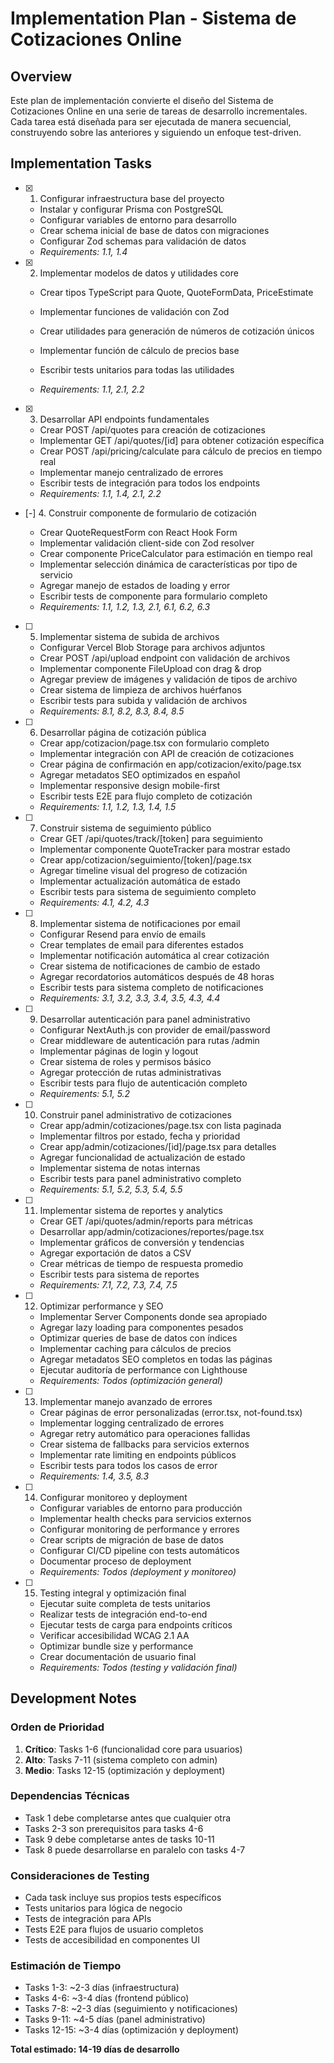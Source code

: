 # Implementation Plan - Sistema de Cotizaciones Online

## Overview

Este plan de implementación convierte el diseño del Sistema de Cotizaciones Online en una serie de tareas de desarrollo incrementales. Cada tarea está diseñada para ser ejecutada de manera secuencial, construyendo sobre las anteriores y siguiendo un enfoque test-driven.

## Implementation Tasks

- [x] 1. Configurar infraestructura base del proyecto

  - Instalar y configurar Prisma con PostgreSQL
  - Configurar variables de entorno para desarrollo
  - Crear schema inicial de base de datos con migraciones
  - Configurar Zod schemas para validación de datos
  - _Requirements: 1.1, 1.4_

- [x] 2. Implementar modelos de datos y utilidades core

  - Crear tipos TypeScript para Quote, QuoteFormData, PriceEstimate
  - Implementar funciones de validación con Zod
  - Crear utilidades para generación de números de cotización únicos
  - Implementar función de cálculo de precios base
  - Escribir tests unitarios para todas las utilidades

  - _Requirements: 1.1, 2.1, 2.2_

- [x] 3. Desarrollar API endpoints fundamentales


  - Crear POST /api/quotes para creación de cotizaciones
  - Implementar GET /api/quotes/[id] para obtener cotización específica
  - Crear POST /api/pricing/calculate para cálculo de precios en tiempo real
  - Implementar manejo centralizado de errores
  - Escribir tests de integración para todos los endpoints
  - _Requirements: 1.1, 1.4, 2.1, 2.2_

- [-] 4. Construir componente de formulario de cotización


  - Crear QuoteRequestForm con React Hook Form
  - Implementar validación client-side con Zod resolver
  - Crear componente PriceCalculator para estimación en tiempo real
  - Implementar selección dinámica de características por tipo de servicio
  - Agregar manejo de estados de loading y error
  - Escribir tests de componente para formulario completo
  - _Requirements: 1.1, 1.2, 1.3, 2.1, 6.1, 6.2, 6.3_

- [ ] 5. Implementar sistema de subida de archivos

  - Configurar Vercel Blob Storage para archivos adjuntos
  - Crear POST /api/upload endpoint con validación de archivos
  - Implementar componente FileUpload con drag & drop
  - Agregar preview de imágenes y validación de tipos de archivo
  - Crear sistema de limpieza de archivos huérfanos
  - Escribir tests para subida y validación de archivos
  - _Requirements: 8.1, 8.2, 8.3, 8.4, 8.5_

- [ ] 6. Desarrollar página de cotización pública

  - Crear app/cotizacion/page.tsx con formulario completo
  - Implementar integración con API de creación de cotizaciones
  - Crear página de confirmación en app/cotizacion/exito/page.tsx
  - Agregar metadatos SEO optimizados en español
  - Implementar responsive design mobile-first
  - Escribir tests E2E para flujo completo de cotización
  - _Requirements: 1.1, 1.2, 1.3, 1.4, 1.5_

- [ ] 7. Construir sistema de seguimiento público

  - Crear GET /api/quotes/track/[token] para seguimiento
  - Implementar componente QuoteTracker para mostrar estado
  - Crear app/cotizacion/seguimiento/[token]/page.tsx
  - Agregar timeline visual del progreso de cotización
  - Implementar actualización automática de estado
  - Escribir tests para sistema de seguimiento completo
  - _Requirements: 4.1, 4.2, 4.3_

- [ ] 8. Implementar sistema de notificaciones por email

  - Configurar Resend para envío de emails
  - Crear templates de email para diferentes estados
  - Implementar notificación automática al crear cotización
  - Crear sistema de notificaciones de cambio de estado
  - Agregar recordatorios automáticos después de 48 horas
  - Escribir tests para sistema completo de notificaciones
  - _Requirements: 3.1, 3.2, 3.3, 3.4, 3.5, 4.3, 4.4_

- [ ] 9. Desarrollar autenticación para panel administrativo

  - Configurar NextAuth.js con provider de email/password
  - Crear middleware de autenticación para rutas /admin
  - Implementar páginas de login y logout
  - Crear sistema de roles y permisos básico
  - Agregar protección de rutas administrativas
  - Escribir tests para flujo de autenticación completo
  - _Requirements: 5.1, 5.2_

- [ ] 10. Construir panel administrativo de cotizaciones

  - Crear app/admin/cotizaciones/page.tsx con lista paginada
  - Implementar filtros por estado, fecha y prioridad
  - Crear app/admin/cotizaciones/[id]/page.tsx para detalles
  - Agregar funcionalidad de actualización de estado
  - Implementar sistema de notas internas
  - Escribir tests para panel administrativo completo
  - _Requirements: 5.1, 5.2, 5.3, 5.4, 5.5_

- [ ] 11. Implementar sistema de reportes y analytics

  - Crear GET /api/quotes/admin/reports para métricas
  - Desarrollar app/admin/cotizaciones/reportes/page.tsx
  - Implementar gráficos de conversión y tendencias
  - Agregar exportación de datos a CSV
  - Crear métricas de tiempo de respuesta promedio
  - Escribir tests para sistema de reportes
  - _Requirements: 7.1, 7.2, 7.3, 7.4, 7.5_

- [ ] 12. Optimizar performance y SEO

  - Implementar Server Components donde sea apropiado
  - Agregar lazy loading para componentes pesados
  - Optimizar queries de base de datos con índices
  - Implementar caching para cálculos de precios
  - Agregar metadatos SEO completos en todas las páginas
  - Ejecutar auditoría de performance con Lighthouse
  - _Requirements: Todos (optimización general)_

- [ ] 13. Implementar manejo avanzado de errores

  - Crear páginas de error personalizadas (error.tsx, not-found.tsx)
  - Implementar logging centralizado de errores
  - Agregar retry automático para operaciones fallidas
  - Crear sistema de fallbacks para servicios externos
  - Implementar rate limiting en endpoints públicos
  - Escribir tests para todos los casos de error
  - _Requirements: 1.4, 3.5, 8.3_

- [ ] 14. Configurar monitoreo y deployment

  - Configurar variables de entorno para producción
  - Implementar health checks para servicios externos
  - Configurar monitoring de performance y errores
  - Crear scripts de migración de base de datos
  - Configurar CI/CD pipeline con tests automáticos
  - Documentar proceso de deployment
  - _Requirements: Todos (deployment y monitoreo)_

- [ ] 15. Testing integral y optimización final
  - Ejecutar suite completa de tests unitarios
  - Realizar tests de integración end-to-end
  - Ejecutar tests de carga para endpoints críticos
  - Verificar accesibilidad WCAG 2.1 AA
  - Optimizar bundle size y performance
  - Crear documentación de usuario final
  - _Requirements: Todos (testing y validación final)_

## Development Notes

### Orden de Prioridad

1. **Crítico**: Tasks 1-6 (funcionalidad core para usuarios)
2. **Alto**: Tasks 7-11 (sistema completo con admin)
3. **Medio**: Tasks 12-15 (optimización y deployment)

### Dependencias Técnicas

- Task 1 debe completarse antes que cualquier otra
- Tasks 2-3 son prerequisitos para tasks 4-6
- Task 9 debe completarse antes de tasks 10-11
- Task 8 puede desarrollarse en paralelo con tasks 4-7

### Consideraciones de Testing

- Cada task incluye sus propios tests específicos
- Tests unitarios para lógica de negocio
- Tests de integración para APIs
- Tests E2E para flujos de usuario completos
- Tests de accesibilidad en componentes UI

### Estimación de Tiempo

- Tasks 1-3: ~2-3 días (infraestructura)
- Tasks 4-6: ~3-4 días (frontend público)
- Tasks 7-8: ~2-3 días (seguimiento y notificaciones)
- Tasks 9-11: ~4-5 días (panel administrativo)
- Tasks 12-15: ~3-4 días (optimización y deployment)

**Total estimado: 14-19 días de desarrollo**

